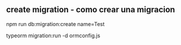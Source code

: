 ## create migration - como crear una migracion
  npm run db:migration:create name=Test

typeorm migration:run -d ormconfig.js